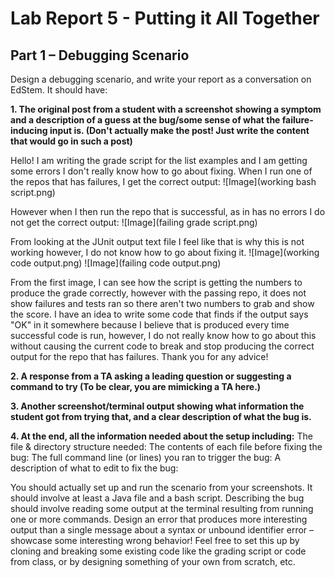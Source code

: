 # Lab Report 5 - Putting it All Together

## Part 1 – Debugging Scenario

Design a debugging scenario, and write your report as a conversation on EdStem. It should have:

**1. The original post from a student with a screenshot showing a symptom and a description of a guess at the bug/some
   sense of what the failure-inducing input is. (Don't actually make the post! Just write the content that would go in such a post)**

   Hello! I am writing the grade script for the list examples and I am getting some errors I don't really know how to go about fixing.
   When I run one of the repos that has failures, I get the correct output: ![Image](working bash script.png)

   However when I then run the repo that is successful, as in has no errors I do not get the correct output: ![Image](failing grade script.png)

   From looking at the JUnit output text file I feel like that is why this is not working however, I do not know how to go about fixing it.
   ![Image](working code output.png) ![Image](failing code output.png)

   From the first image, I can see how the script is getting the numbers to produce the grade correctly, however with the passing repo, it does not
   show failures and tests ran so there aren't two numbers to grab and show the score. I have an idea to write some code that finds if the output
   says "OK" in it somewhere because I believe that is produced every time successful code is run, however, I do not really know how to go about
   this without causing the current code to break and stop producing the correct output for the repo that has failures. Thank you for any advice!
   
**2. A response from a TA asking a leading question or suggesting a command to try (To be clear, you are mimicking a TA here.)**

**3. Another screenshot/terminal output showing what information the student got from trying that, and a clear description of what the bug is.**

**4. At the end, all the information needed about the setup including:**
The file & directory structure needed:
The contents of each file before fixing the bug:
The full command line (or lines) you ran to trigger the bug:
A description of what to edit to fix the bug:

You should actually set up and run the scenario from your screenshots. 
It should involve at least a Java file and a bash script. Describing the bug 
should involve reading some output at the terminal resulting from running one 
or more commands. Design an error that produces more interesting output than a 
single message about a syntax or unbound identifier error – showcase some interesting wrong behavior! 
Feel free to set this up by cloning and breaking some existing code like the grading script or code from class, or by designing something of your own from scratch, etc.

